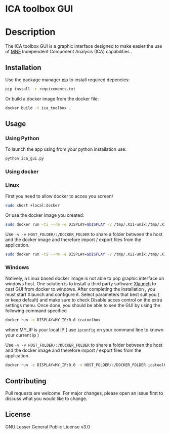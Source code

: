 # ICA toolbox GUI

# Description

The  ICA toolbox GUI is a graphic interface designed to make easier the use of [MNE](https://martinos.org/mne/stable/index.html) Independent Component Analysis (ICA) capabilities .

## Installation

Use the package manager [pip](https://pip.pypa.io/en/stable/) to install required depencies:

```bash
pip install -r requirements.txt
```
Or  build a docker image from the docker file:

```bash
docker build -t ica_toolbox .
```

## Usage

### Using Python
To launch the app using from your python installation use:
```bash
python ica_gui.py
```
### Using docker

### Linux
First you need to allow docker to acces you screen/
```bash
sudo xhost +local:docker
```

Or use the docker image you created:
```bash
sudo docker run -ti --rm -e DISPLAY=$DISPLAY -v /tmp/.X11-unix:/tmp/.X11-unix icatoolbox
```
Use  ``` -v -v HOST_FOLDER/:/DOCKER_FOLDER ``` to share a folder between the host and the docker image and therefore import / export files from the application.
```bash
sudo docker run -ti --rm -e DISPLAY=$DISPLAY -v /tmp/.X11-unix:/tmp/.X11-unix -v HOST_FOLDER/:/DOCKER_FOLDER icatoolbox
```

### Windows

Natively, a Linux based docker image is not able to pop graphic interface on windows host.
One solution is to install a third party software [Xlaunch](http://www.straightrunning.com/XmingNotes/)  to cast GUI from docker to windows.   After completing the installation , you must start Xlaunch and configure it. Select parameters that best suit you ( or keep default) and make sure to check Disable acces control on the extra settings menu.
Once done, you should be able to see the GUI by using the following command specified
```bash
docker run -e DISPLAY=MY_IP:0.0 icatoolbox
```
where MY_IP is your local IP ( use ```ipconfig``` on your command line to known your current ip )

Use  ``` -v -v HOST_FOLDER/:/DOCKER_FOLDER ``` to share a folder between the host and the docker image and therefore import / export files from the application.
```bash
docker run -e DISPLAY=MY_IP:0.0 -v HOST_FOLDER/:/DOCKER_FOLDER icatoolbox
```

## Contributing
Pull requests are welcome. For major changes, please open an issue first to discuss what you would like to change.


## License
GNU Lesser General Public License v3.0
